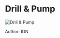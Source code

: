 <h1>Drill & Pump</h1>

<p>
	<img src="img/slider/drillbits3.jpg" alt="Drill & Pump">
</p>

<p>Author: IDN </p>
